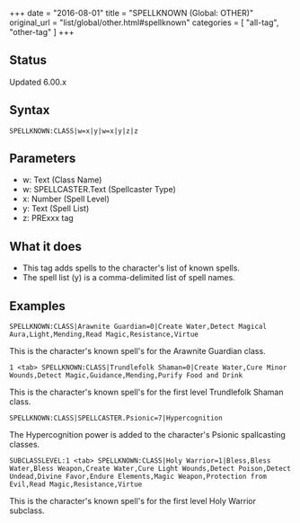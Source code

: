 +++
date = "2016-08-01"
title = "SPELLKNOWN (Global: OTHER)"
original_url = "list/global/other.html#spellknown"
categories = [ "all-tag", "other-tag" ]
+++

## Status

Updated 6.00.x

## Syntax

`SPELLKNOWN:CLASS|w=x|y|w=x|y|z|z`

## Parameters

-   w: Text (Class Name)
-   w: SPELLCASTER.Text (Spellcaster Type)
-   x: Number (Spell Level)
-   y: Text (Spell List)
-   z: PRExxx tag



What it does
------------

-   This tag adds spells to the character's list of known spells.
-   The spell list (y) is a comma-delimited list of spell names.

Examples
--------

`SPELLKNOWN:CLASS|Arawnite Guardian=0|Create Water,Detect Magical Aura,Light,Mending,Read Magic,Resistance,Virtue`

This is the character's known spell's for the Arawnite Guardian class.

`1 <tab> SPELLKNOWN:CLASS|Trundlefolk Shaman=0|Create Water,Cure Minor Wounds,Detect Magic,Guidance,Mending,Purify Food and Drink`

This is the character's known spell's for the first level Trundlefolk
Shaman class.

`SPELLKNOWN:CLASS|SPELLCASTER.Psionic=7|Hypercognition`

The Hypercognition power is added to the character's Psionic
spallcasting classes.

`SUBCLASSLEVEL:1 <tab> SPELLKNOWN:CLASS|Holy Warrior=1|Bless,Bless Water,Bless Weapon,Create Water,Cure Light Wounds,Detect Poison,Detect Undead,Divine Favor,Endure Elements,Magic Weapon,Protection from Evil,Read Magic,Resistance,Virtue`

This is the character's known spell's for the first level Holy Warrior
subclass.

